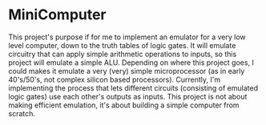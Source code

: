 # MiniComputer
This project's purpose if for me to implement an emulator for a very low level computer, down to the truth tables of logic gates.
It will emulate circuitry that can apply simple arithmetic operations to inputs, so this project will emulate a simple ALU. Depending on where this project goes, I could makes it emulate a very (very) simple microprocessor (as in early 40's/50's, not complex silicon based processors).
Currently, I'm implementing the process that lets different circuits (consisting of emulated logic gates) use each other's outputs as inputs.
This project is not about making efficient emulation, it's about building a simple computer from scratch.